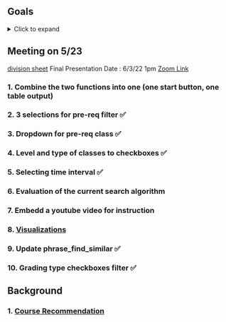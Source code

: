 ## Goals

<details>
<summary>Click to expand</summary>
1. Incorporate the pre-req dataset with the course search algorithm <br>
2. Add more filters to make the course search more specific <br>
a) Incorporate course structure selection in the form of check-boxes instead of the dropdown <br>
b) Incorporate grading option selection in the form of check-boxes <br>
c) Course length should be implemented in a more flexible way (selecting time interval) <br>
d) Incorporate a function to search based on fulfilling certain major requirements <br>
3. Display course description in the search results <br>
4. Find a way to evaluate search performance <br>
5. Find out why the current search algorithm gives inconsistent results <br>
</details>

## Meeting on 5/23

[division sheet](https://docs.google.com/spreadsheets/d/1vzHcyOv2tSic3bjIEvpc66dA_qqefVIqt7mDH3EKP0k/edit#gid=0)
Final Presentation Date : 6/3/22 1pm [Zoom Link](https://ucla.zoom.us/j/93562788865?pwd=OWI5OTd3NHVzdEQ3a2RzOU1NcFBJUT09)

### 1. Combine the two functions into one (one start button, one table output)

### 2. 3 selections for pre-req filter &#9989;

### 3. Dropdown for pre-req class &#9989;

### 4. Level and type of classes to checkboxes &#9989;

### 5. Selecting time interval &#9989;

### 6. Evaluation of the current search algorithm

### 7. Embedd a youtube video for instruction

### 8. [Visualizations](https://stack.dailybruin.com/2017/04/23/department-similarity/)

### 9. Update phrase_find_similar &#9989;

### 10. Grading type checkboxes filter &#9989;

## Background

### 1. [Course Recommendation](https://ieeexplore.ieee.org/document/8088011?figureId=fig5#fig5)
